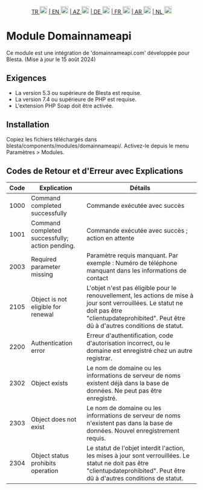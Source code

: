 <div align="center">  
  <a href="README.md"   >   TR <img style="padding-top: 8px" src="https://raw.githubusercontent.com/yammadev/flag-icons/master/png/TR.png" alt="TR" height="20" /></a>  
  <a href="README-EN.md"> | EN <img style="padding-top: 8px" src="https://raw.githubusercontent.com/yammadev/flag-icons/master/png/US.png" alt="EN" height="20" /></a>  
  <a href="README-AZ.md"> | AZ <img style="padding-top: 8px" src="https://raw.githubusercontent.com/yammadev/flag-icons/master/png/AZ.png" alt="AZ" height="20" /></a>  
  <a href="README-DE.md"> | DE <img style="padding-top: 8px" src="https://raw.githubusercontent.com/yammadev/flag-icons/master/png/DE.png" alt="DE" height="20" /></a>  
  <a href="README-FR.md"> | FR <img style="padding-top: 8px" src="https://raw.githubusercontent.com/yammadev/flag-icons/master/png/FR.png" alt="FR" height="20" /></a>  
  <a href="README-AR.md"> | AR <img style="padding-top: 8px" src="https://raw.githubusercontent.com/yammadev/flag-icons/master/png/AR.png" alt="AR" height="20" /></a>  
  <a href="README-NL.md"> | NL <img style="padding-top: 8px" src="https://raw.githubusercontent.com/yammadev/flag-icons/master/png/NL.png" alt="NL" height="20" /></a>  
</div>

# Module Domainnameapi

Ce module est une intégration de 'domainnameapi.com' développée pour Blesta. (Mise à jour le 15 août 2024)

## Exigences

- La version 5.3 ou supérieure de Blesta est requise.
- La version 7.4 ou supérieure de PHP est requise.
- L'extension PHP Soap doit être activée.

## Installation

Copiez les fichiers téléchargés dans blesta/components/modules/domainnameapi/.
Activez-le depuis le menu Paramètres > Modules.

## Codes de Retour et d'Erreur avec Explications

| Code | Explication                                     | Détails                                                                                                                                                                                             |
|------|-------------------------------------------------|-----------------------------------------------------------------------------------------------------------------------------------------------------------------------------------------------------|
| 1000 | Command completed successfully                  | Commande exécutée avec succès                                                                                                                                                                       |
| 1001 | Command completed successfully; action pending. | Commande exécutée avec succès ; action en attente                                                                                                                                                   |
| 2003 | Required parameter missing                      | Paramètre requis manquant. Par exemple : Numéro de téléphone manquant dans les informations de contact                                                                                              |
| 2105 | Object is not eligible for renewal              | L'objet n'est pas éligible pour le renouvellement, les actions de mise à jour sont verrouillées. Le statut ne doit pas être "clientupdateprohibited". Peut être dû à d'autres conditions de statut. |
| 2200 | Authentication error                            | Erreur d'authentification, code d'autorisation incorrect, ou le domaine est enregistré chez un autre registrar.                                                                                     |
| 2302 | Object exists                                   | Le nom de domaine ou les informations de serveur de noms existent déjà dans la base de données. Ne peut pas être enregistré.                                                                        |
| 2303 | Object does not exist                           | Le nom de domaine ou les informations de serveur de noms n'existent pas dans la base de données. Nouvel enregistrement requis.                                                                      |
| 2304 | Object status prohibits operation               | Le statut de l'objet interdit l'action, les mises à jour sont verrouillées. Le statut ne doit pas être "clientupdateprohibited". Peut être dû à d'autres conditions de statut.                      |
